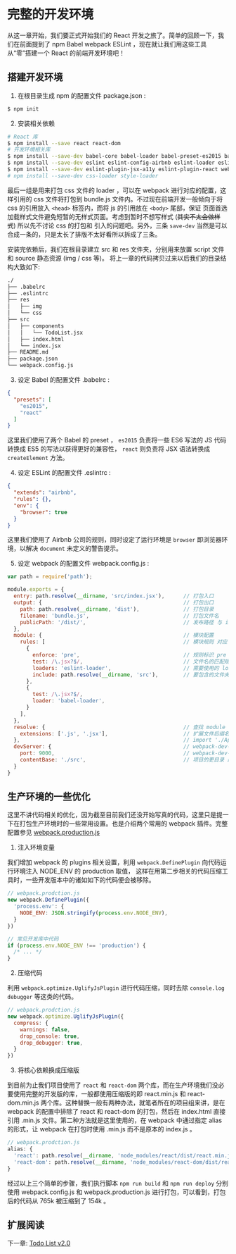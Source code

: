 # 完整的开发环境

从这一章开始，我们要正式开始我们的 React 开发之旅了。简单的回顾一下，我们在前面提到了 npm Babel webpack 
ESLint ，现在就让我们用这些工具从“零”搭建一个 React 的前端开发环境吧！

## 搭建开发环境

1. 在根目录生成 npm 的配置文件 package.json :

```bash
$ npm init
```

2. 安装相关依赖

```bash
# React 库
$ npm install --save react react-dom
# 开发环境相关库
$ npm install --save-dev babel-core babel-loader babel-preset-es2015 babel-preset-react
$ npm install --save-dev eslint eslint-config-airbnb eslint-loader eslint-plugin-import
$ npm install --save-dev eslint-plugin-jsx-a11y eslint-plugin-react webpack webpack-dev-server
# npm install --save-dev css-loader style-loader
```

最后一组是用来打包 css 文件的 loader ，可以在 webpack 进行对应的配置，这样引用的 css 文件将打包到 bundle.js 
文件内。不过现在前端开发一般倾向于将 css 的引用放入 `<head>` 标签内，而将 js 的引用放在 `<body>` 尾部，保证
页面首选加载样式文件避免短暂的无样式页面。考虑到暂时不想写样式 (~~其实不太会做样式~~) 所以先不讨论 css 的打包和
引入的问题吧。另外，三条 `save-dev` 当然是可以合成一条的，只是太长了排版不太好看所以拆成了三条。

安装完依赖后，我们在根目录建立 src 和 res 文件夹，分别用来放置 script 文件和 source 静态资源 (img / css 等)。 
将上一章的代码拷贝过来以后我们的目录结构大致如下: 

```bash
./
├── .babelrc
├── .eslintrc
├── res
│   ├── img
│   └── css
├── src
│   ├── components
│   │   └── TodoList.jsx
│   ├── index.html
│   └── index.jsx
├── README.md
├── package.json
└── webpack.config.js
```

3. 设定 Babel 的配置文件 .babelrc :

```json
{
  "presets": [
    "es2015",
    "react"
  ]
}
```

这里我们使用了两个 Babel 的 preset ， `es2015` 负责将一些 ES6 写法的 JS 代码转换成 ES5 的写法以获得更好的兼容性， 
`react` 则负责将 JSX 语法转换成 `createElement` 方法。

4. 设定 ESLint 的配置文件 .eslintrc :

```json
{
  "extends": "airbnb",
  "rules": {},
  "env": {
    "browser": true
  }
}
```

这里我们使用了 Airbnb 公司的规则，同时设定了运行环境是 `browser` 即浏览器环境，以解决 `document` 未定义的警告提示。

5. 设定 webpack 的配置文件 webpack.config.js :

```javascript
var path = require('path');

module.exports = {
  entry: path.resolve(__dirname, 'src/index.jsx'),      // 打包入口
  output: {                                             // 打包出口
    path: path.resolve(__dirname, 'dist'),              // 打包目录
    filename: 'bundle.js',                              // 打包文件名
    publicPath: '/dist/',                               // 发布路径 与 index.html 里的引用一致
  },
  module: {                                             // 模块配置
    rules: [                                            // 模块规则 对应 1.x 版本里面的 loaders
      {
        enforce: 'pre',                                 // 规则标识 pre 表示在打包之前
        test: /\.jsx?$/,                                // 文件名的匹配规则
        loaders: 'eslint-loader',                       // 需要使用的 loader (string | array)
        include: path.resolve(__dirname, 'src'),        // 要包含的文件夹 亦有 exclude 设置
      },
      {
        test: /\.jsx?$/,
        loader: 'babel-loader',
      }
    ],
  },
  resolve: {                                            // 查找 module 相关配置
    extensions: ['.js', '.jsx'],                        // 扩展文件后缀名 指定可省略的后缀
  },                                                    // import './App.jsx' -> import './App'
  devServer: {                                          // webpack-dev-server 相关的配置
    port: 9000,                                         // webpack-dev-server 运行所在的端口号
    contentBase: './src',                               // 项目的更目录 即 9000 端口访问的路径
  }
}
```

## 生产环境的一些优化

这里不讲代码相关的优化，因为截至目前我们还没开始写真的代码，这里只是提一下在打包生产环境时的一些常用设置。也是介绍两个常用的 
webpack 插件。完整配置参见 [webpack.production.js](./webpack.production.js)

1. 注入环境变量

我们增加 webpack 的 plugins 相关设置，利用 `webpack.DefinePlugin` 向代码运行环境注入 NODE_ENV 的 production 取值，
这样在用第二步相关的代码压缩工具时，一些开发版本中的诸如如下的代码便会被移除。

```javascript
// webpack.prodction.js
new webpack.DefinePlugin({
  'process.env': {
    NODE_ENV: JSON.stringify(process.env.NODE_ENV),
  }
})

// 常见开发库中代码
if (process.env.NODE_ENV !== 'production') {
  /* ... */
}
```

2. 压缩代码

利用 `webpack.optimize.UglifyJsPlugin` 进行代码压缩，同时去除 `console.log` `debugger` 等这类的代码。

```javascript
// webpack.prodction.js
new webpack.optimize.UglifyJsPlugin({
  compress: {
    warnings: false,
    drop_console: true,
    drop_debugger: true,
  }
})
```

3. 将核心依赖换成压缩版

到目前为止我们项目使用了 `react` 和 `react-dom` 两个库，而在生产环境我们没必要使用完整的开发版的库，一般都使用压缩版的即 
react.min.js 和 react-dom.min.js 两个库。这种替换一般有两种办法，就笔者所在的项目组来讲，是在 webpack 的配置中排除了 
react 和 react-dom 的打包，然后在 index.html 直接引用 .min.js 文件。第二种方法就是这里使用的，在 webpack 中通过指定 
alias 的形式，让 webpack 在打包时使用 .min.js 而不是原本的 index.js 。

```javascript
// webpack.prodction.js
alias: {
  'react': path.resolve(__dirname, 'node_modules/react/dist/react.min.js'),
  'react-dom': path.resolve(__dirname, 'node_modules/react-dom/dist/react-dom.min.js'),
}
```

经过以上三个简单的步骤，我们执行脚本 `npm run build` 和 `npm run deploy` 分别使用 webpack.config.js 和 
webpack.production.js 进行打包，可以看到，打包后的代码从 765k 被压缩到了 154k 。

## 扩展阅读

下一章: [Todo List v2.0](../lesson106/README.md)
